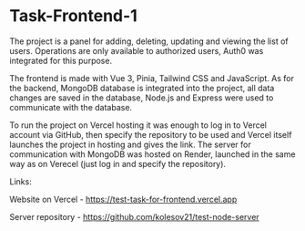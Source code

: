 # Task-Frontend-1
The project is a panel for adding, deleting, updating and viewing the list of users. Operations are only available to authorized users, Auth0 was integrated for this purpose.

The frontend is made with Vue 3, Pinia, Tailwind CSS and JavaScript. As for the backend, MongoDB database is integrated into the project, all data changes are saved in the database, Node.js and Express were used to communicate with the database. 

To run the project on Vercel hosting it was enough to log in to Vercel account via GitHub, then specify the repository to be used and Vercel itself launches the project in hosting and gives the link. 
The server for communication with MongoDB was hosted on Render, launched in the same way as on Verecel (just log in and specify the repository).

Links:

Website on Vercel - https://test-task-for-frontend.vercel.app

Server repository - https://github.com/kolesov21/test-node-server
